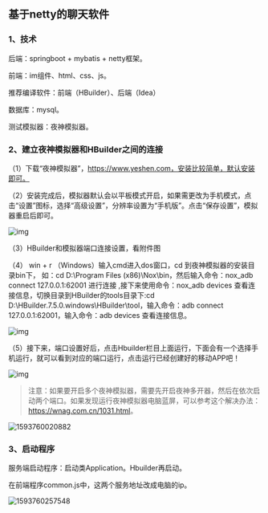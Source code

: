 ## 基于netty的聊天软件
### 1、技术

后端：springboot + mybatis + netty框架。

前端：im组件、html、css、js。

推荐编译软件：前端（HBuilder）、后端（Idea）

数据库：mysql。

测试模拟器：夜神模拟器。

### 2、建立夜神模拟器和HBuilder之间的连接

（1）下载“夜神模拟器”，https://www.yeshen.com，安装比较简单，默认安装即可。

（2）安装完成后，模拟器默认会以平板模式开启，如果需更改为手机模式，点击“设置”图标，选择“高级设置”，分辨率设置为“手机版”。点击“保存设置”，模拟器重启后即可。

![img](https://img-cdn-qiniu.dcloud.net.cn/uploads/article/20170817/d1af123a032a8288dd8031f4b1f6b997.png)

（3）HBuilder和模拟器端口连接设置，看附件图

（4） win + r （Windows）输入cmd进入dos窗口，cd 到夜神模拟器的安装目录bin下， 如：cd D:\Program Files (x86)\Nox\bin，然后输入命令：nox_adb connect 127.0.0.1:62001 进行连接 ,接下来使用命令：nox_adb devices 查看连接信息，切换目录到HBuilder的tools目录下:cd D:\HBuilder.7.5.0.windows\HBuilder\tool，输入命令：adb connect 127.0.0.1:62001，输入命令：adb devices 查看连接信息。

![img](https://img-cdn-qiniu.dcloud.net.cn/uploads/article/20170817/60fa36168ffcd357b08b52529d80d30c.png)

（5）接下来，端口设置好后，点击Hbuilder栏目上面运行，下面会有一个选择手机运行，就可以看到对应的端口运行，点击运行已经创建好的移动APP吧！

![img](https://img-cdn-qiniu.dcloud.net.cn/uploads/article/20170817/c291330451f9aa2555a40b4222b01ffc.png)

> 注意：如果要开启多个夜神模拟器，需要先开启夜神多开器，然后在依次启动两个端口。如果发现运行夜神模拟器电脑蓝屏，可以参考这个解决办法：<https://wnag.com.cn/1031.html>。

![1593760020882](C:\Users\Administrator\AppData\Roaming\Typora\typora-user-images\1593760020882.png)

### 3、启动程序

服务端启动程序：启动类Application。Hbuilder再启动。

在前端程序common.js中，这两个服务地址改成电脑的ip。

![1593760257548](C:\Users\Administrator\AppData\Roaming\Typora\typora-user-images\1593760257548.png)